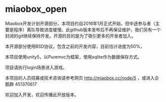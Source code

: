 # miaobox_open
Miaobox开发计划开源部分，本项目约自2016年1月正式开始，但中途参与者（主要是程序）离队导致进度缓慢。此github版本发布后不再保证维护，我们另有一个封闭的git继续保持开发。开源的目的是为了吸引更多的开发者加入。

本开源部分使用BSD协议，包含之前的开发内容，目前估计进度为50%，

本项目使用unity5，以Puremvc为框架，使用sqlite作为数据保存方式。

项目请执行login场景进入游戏。

本项目的人员招募或技术咨询请参考网页 http://miaobox.cc/node/5 ，或进入企鹅群 451370617

欢迎加入开发，欢迎传播此开放版本。
